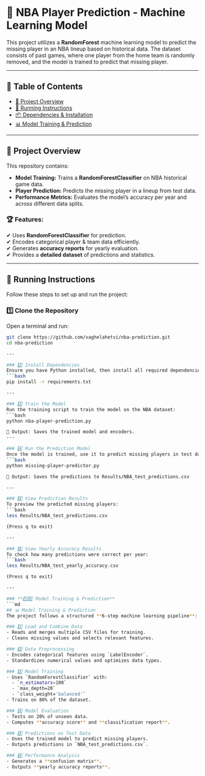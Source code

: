 # 🏀 NBA Player Prediction - Machine Learning Model  

This project utilizes a **RandomForest** machine learning model to predict the missing player in an NBA lineup based on historical data. The dataset consists of past games, where one player from the home team is randomly removed, and the model is trained to predict that missing player.  

---

## 📌 Table of Contents
- [📂 Project Overview](#-project-overview)
- [🚀 Running Instructions](#-running-instructions)
- [📦 Dependencies & Installation](#-dependencies--installation)
- [📊 Model Training & Prediction](#-model-training--prediction)

---

## 📂 Project Overview
This repository contains:
- **Model Training:** Trains a **RandomForestClassifier** on NBA historical game data.
- **Player Prediction:** Predicts the missing player in a lineup from test data.
- **Performance Metrics:** Evaluates the model’s accuracy per year and across different data splits.

### 🏆 Features:
✔ Uses **RandomForestClassifier** for prediction.  
✔ Encodes categorical player & team data efficiently.  
✔ Generates **accuracy reports** for yearly evaluation.  
✔ Provides a **detailed dataset** of predictions and statistics.  

---

## 🚀 Running Instructions
Follow these steps to set up and run the project:

### 1️⃣ Clone the Repository
Open a terminal and run:
```bash
git clone https://github.com/vaghelahetvi/nba-prediction.git
cd nba-prediction

---

### 2️⃣ Install Dependencies
Ensure you have Python installed, then install all required dependencies:
```bash
pip install -r requirements.txt

---

### 3️⃣ Train the Model
Run the training script to train the model on the NBA dataset:
```bash
python nba-player-prediction.py

📌 Output: Saves the trained model and encoders.
---

### 4️⃣ Run the Prediction Model
Once the model is trained, use it to predict missing players in test data:
```bash
python missing-player-predictor.py

📌 Output: Saves the predictions to Results/NBA_test_predictions.csv

---

### 5️⃣ View Prediction Results
To preview the predicted missing players:
```bash
less Results/NBA_test_predictions.csv

(Press q to exit)

---

### 6️⃣ View Yearly Accuracy Results
To check how many predictions were correct per year:
```bash
less Results/NBA_test_yearly_accuracy.csv

(Press q to exit)

---

### **1️⃣3️⃣ Model Training & Prediction**
```md
## 📊 Model Training & Prediction
The project follows a structured **6-step machine learning pipeline**:

### 1️⃣ Load and Combine Data
- Reads and merges multiple CSV files for training.
- Cleans missing values and selects relevant features.

### 2️⃣ Data Preprocessing
- Encodes categorical features using `LabelEncoder`.
- Standardizes numerical values and optimizes data types.

### 3️⃣ Model Training
- Uses `RandomForestClassifier` with:
  - `n_estimators=100`
  - `max_depth=20`
  - `class_weight='balanced'`
- Trains on 80% of the dataset.

### 4️⃣ Model Evaluation
- Tests on 20% of unseen data.
- Computes **accuracy score** and **classification report**.

### 5️⃣ Predictions on Test Data
- Uses the trained model to predict missing players.
- Outputs predictions in `NBA_test_predictions.csv`.

### 6️⃣ Performance Analysis
- Generates a **confusion matrix**.
- Outputs **yearly accuracy reports**.



